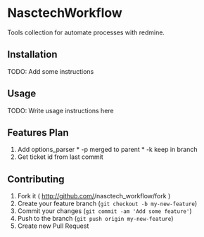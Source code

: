 # NasctechWorkflow

Tools collection for automate processes with redmine.

## Installation

TODO: Add some instructions

## Usage

TODO: Write usage instructions here

## Features Plan
  1. Add options_parser
    * -p merged to parent
    * -k keep in branch
  2. Get ticket id from last commit

## Contributing

1. Fork it ( http://github.com/<my-github-username>/nasctech_workflow/fork )
2. Create your feature branch (`git checkout -b my-new-feature`)
3. Commit your changes (`git commit -am 'Add some feature'`)
4. Push to the branch (`git push origin my-new-feature`)
5. Create new Pull Request

